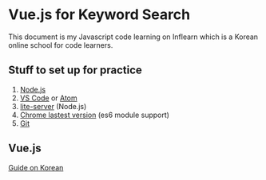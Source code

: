 # Vue.js for Keyword Search
This document is my Javascript code learning on Inflearn which is a Korean online school for code learners.

## Stuff to set up for practice

1. [Node.js](https://nodejs.org/)
2. [VS Code](https://code.visualstudio.com) or [Atom](https://atom.io)
3. [lite-server](https://github.com/johnpapa/lite-server) (Node.js)
4. [Chrome lastest version](https://www.google.co.kr/chrome/browser/desktop/index.html) (es6 module support)
5. [Git](https://git-scm.com)

## Vue.js 
[Guide on Korean](https://kr.vuejs.org/v2/guide/index.html)
